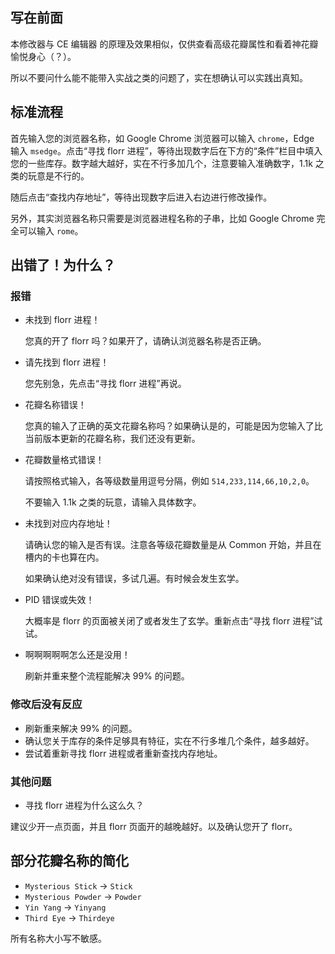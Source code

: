 ## 写在前面

本修改器与 CE 编辑器 的原理及效果相似，仅供查看高级花瓣属性和看着神花瓣愉悦身心（？）。

所以不要问什么能不能带入实战之类的问题了，实在想确认可以实践出真知。

## 标准流程

首先输入您的浏览器名称，如 Google Chrome 浏览器可以输入 `chrome`，Edge 输入 `msedge`。点击“寻找 florr 进程”，等待出现数字后在下方的“条件”栏目中填入您的一些库存。数字越大越好，实在不行多加几个，注意要输入准确数字，1.1k 之类的玩意是不行的。

随后点击“查找内存地址”，等待出现数字后进入右边进行修改操作。

另外，其实浏览器名称只需要是浏览器进程名称的子串，比如 Google Chrome 完全可以输入 `rome`。

## 出错了！为什么？

### 报错

- 未找到 florr 进程！
  
    您真的开了 florr 吗？如果开了，请确认浏览器名称是否正确。

- 请先找到 florr 进程！

    您先别急，先点击“寻找 florr 进程”再说。

- 花瓣名称错误！

    您真的输入了正确的英文花瓣名称吗？如果确认是的，可能是因为您输入了比当前版本更新的花瓣名称，我们还没有更新。

- 花瓣数量格式错误！

    请按照格式输入，各等级数量用逗号分隔，例如 `514,233,114,66,10,2,0`。

    不要输入 1.1k 之类的玩意，请输入具体数字。

- 未找到对应内存地址！

    请确认您的输入是否有误。注意各等级花瓣数量是从 Common 开始，并且在槽内的卡也算在内。

    如果确认绝对没有错误，多试几遍。有时候会发生玄学。

- PID 错误或失效！

    大概率是 florr 的页面被关闭了或者发生了玄学。重新点击“寻找 florr 进程”试试。

- 啊啊啊啊啊怎么还是没用！

    刷新并重来整个流程能解决 99% 的问题。

### 修改后没有反应

- 刷新重来解决 99% 的问题。
- 确认您关于库存的条件足够具有特征，实在不行多堆几个条件，越多越好。
- 尝试着重新寻找 florr 进程或者重新查找内存地址。

### 其他问题

- 寻找 florr 进程为什么这么久？

建议少开一点页面，并且 florr 页面开的越晚越好。以及确认您开了 florr。

## 部分花瓣名称的简化

- `Mysterious Stick` -> `Stick`
- `Mysterious Powder` -> `Powder`
- `Yin Yang` -> `Yinyang`
- `Third Eye` -> `Thirdeye`

所有名称大小写不敏感。